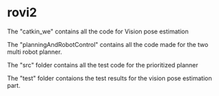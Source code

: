 # rovi2

The "catkin_we" contains all the code for Vision pose estimation

The "planningAndRobotControl" contains all the code made for the two multi robot planner. 

The "src" folder contains all the test code for the prioritized planner 

The "test" folder contaions the test results for the vision pose estimation part.

